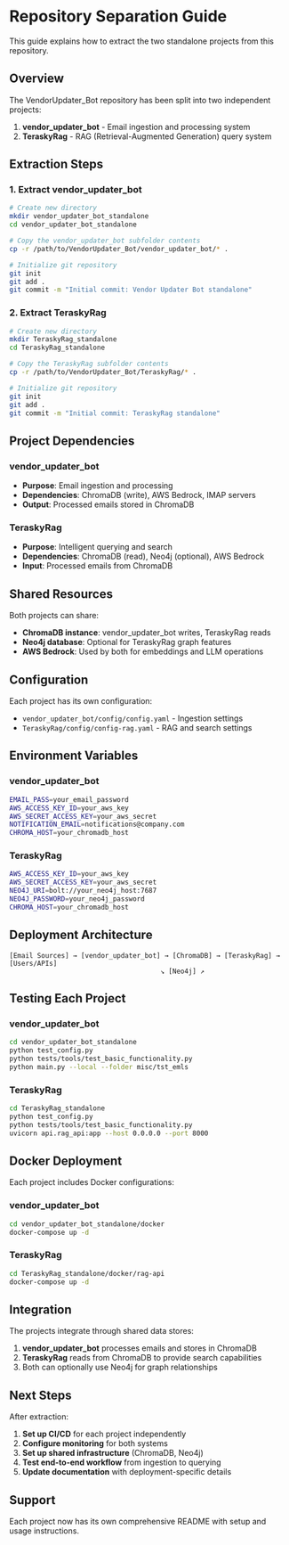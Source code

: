 # Repository Separation Guide

This guide explains how to extract the two standalone projects from this repository.

## Overview

The VendorUpdater_Bot repository has been split into two independent projects:

1. **vendor_updater_bot** - Email ingestion and processing system
2. **TeraskyRag** - RAG (Retrieval-Augmented Generation) query system

## Extraction Steps

### 1. Extract vendor_updater_bot

```bash
# Create new directory
mkdir vendor_updater_bot_standalone
cd vendor_updater_bot_standalone

# Copy the vendor_updater_bot subfolder contents
cp -r /path/to/VendorUpdater_Bot/vendor_updater_bot/* .

# Initialize git repository
git init
git add .
git commit -m "Initial commit: Vendor Updater Bot standalone"
```

### 2. Extract TeraskyRag

```bash
# Create new directory
mkdir TeraskyRag_standalone
cd TeraskyRag_standalone

# Copy the TeraskyRag subfolder contents
cp -r /path/to/VendorUpdater_Bot/TeraskyRag/* .

# Initialize git repository
git init
git add .
git commit -m "Initial commit: TeraskyRag standalone"
```

## Project Dependencies

### vendor_updater_bot
- **Purpose**: Email ingestion and processing
- **Dependencies**: ChromaDB (write), AWS Bedrock, IMAP servers
- **Output**: Processed emails stored in ChromaDB

### TeraskyRag
- **Purpose**: Intelligent querying and search
- **Dependencies**: ChromaDB (read), Neo4j (optional), AWS Bedrock
- **Input**: Processed emails from ChromaDB

## Shared Resources

Both projects can share:
- **ChromaDB instance**: vendor_updater_bot writes, TeraskyRag reads
- **Neo4j database**: Optional for TeraskyRag graph features
- **AWS Bedrock**: Used by both for embeddings and LLM operations

## Configuration

Each project has its own configuration:
- `vendor_updater_bot/config/config.yaml` - Ingestion settings
- `TeraskyRag/config/config-rag.yaml` - RAG and search settings

## Environment Variables

### vendor_updater_bot
```bash
EMAIL_PASS=your_email_password
AWS_ACCESS_KEY_ID=your_aws_key
AWS_SECRET_ACCESS_KEY=your_aws_secret
NOTIFICATION_EMAIL=notifications@company.com
CHROMA_HOST=your_chromadb_host
```

### TeraskyRag
```bash
AWS_ACCESS_KEY_ID=your_aws_key
AWS_SECRET_ACCESS_KEY=your_aws_secret
NEO4J_URI=bolt://your_neo4j_host:7687
NEO4J_PASSWORD=your_neo4j_password
CHROMA_HOST=your_chromadb_host
```

## Deployment Architecture

```
[Email Sources] → [vendor_updater_bot] → [ChromaDB] → [TeraskyRag] → [Users/APIs]
                                      ↘ [Neo4j] ↗
```

## Testing Each Project

### vendor_updater_bot
```bash
cd vendor_updater_bot_standalone
python test_config.py
python tests/tools/test_basic_functionality.py
python main.py --local --folder misc/tst_emls
```

### TeraskyRag
```bash
cd TeraskyRag_standalone
python test_config.py
python tests/tools/test_basic_functionality.py
uvicorn api.rag_api:app --host 0.0.0.0 --port 8000
```

## Docker Deployment

Each project includes Docker configurations:

### vendor_updater_bot
```bash
cd vendor_updater_bot_standalone/docker
docker-compose up -d
```

### TeraskyRag
```bash
cd TeraskyRag_standalone/docker/rag-api
docker-compose up -d
```

## Integration

The projects integrate through shared data stores:

1. **vendor_updater_bot** processes emails and stores in ChromaDB
2. **TeraskyRag** reads from ChromaDB to provide search capabilities
3. Both can optionally use Neo4j for graph relationships

## Next Steps

After extraction:

1. **Set up CI/CD** for each project independently
2. **Configure monitoring** for both systems
3. **Set up shared infrastructure** (ChromaDB, Neo4j)
4. **Test end-to-end workflow** from ingestion to querying
5. **Update documentation** with deployment-specific details

## Support

Each project now has its own comprehensive README with setup and usage instructions.
